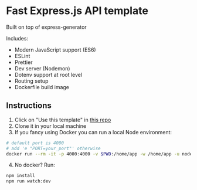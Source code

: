 # Fast Express.js API template

Built on top of express-generator

Includes:
- Modern JavaScript support (ES6)
- ESLint
- Prettier
- Dev server (Nodemon)
- Dotenv support at root level
- Routing setup
- Dockerfile build image

## Instructions

1. Click on "Use this template" in [this repo](https://github.com/clauRamirez/nodejs-express-ES6)
2. Clone it in your local machine
3. If you fancy using Docker you can run a local Node environment:
```bash
# default port is 4000
# add 'e "PORT=your_port"' otherwise
docker run --rm -it -p 4000:4000 -v $PWD:/home/app -w /home/app -u node --name express-api  node:17-bullseye /bin/bash
```
4. No docker? Run:
```bash
npm install
npm run watch:dev
```